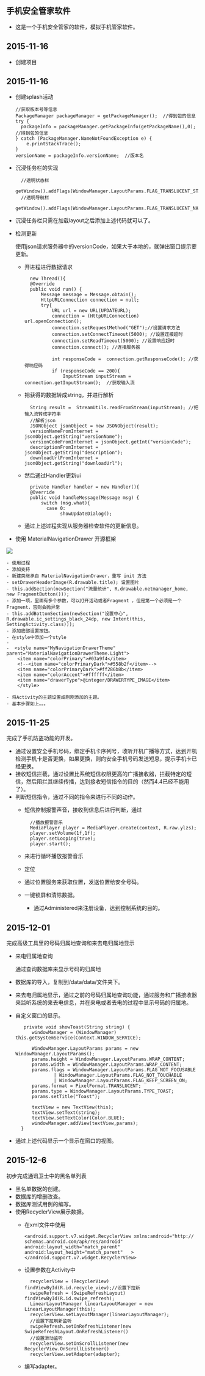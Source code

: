 ## 手机安全管家软件 ##
* 这是一个手机安全管家的软件，模拟手机管家软件。

## 2015-11-16
 
 * 创建项目

## 2015-11-16
*	创建splash活动
	
	  
		//获取版本号等信息
        PackageManager packageManager = getPackageManager();  //得到包的信息
        try {
          packageInfo = packageManager.getPackageInfo(getPackageName(),0);  //得到包的信息
        } catch (PackageManager.NameNotFoundException e) {
            e.printStackTrace();
        }
        versionName = packageInfo.versionName;  //版本名
* 沉浸任务栏的实现

	    //透明状态栏
        getWindow().addFlags(WindowManager.LayoutParams.FLAG_TRANSLUCENT_STATUS);
        //透明导航栏  
        getWindow().addFlags(WindowManager.LayoutParams.FLAG_TRANSLUCENT_NAVIGATION);
- 沉浸任务栏只需在加载layout之后添加上述代码就可以了。

- 检测更新
	
   	 使用json请求服务器中的versionCode，如果大于本地的，就弹出窗口提示要更新。



	- 开进程进行数据请求

			new Thread(){
            @Override
            public void run() {
                Message message = Message.obtain();
                HttpURLConnection connection = null;
                try{
                    URL url = new URL(UPDATEURL);
                    connection = (HttpURLConnection) url.openConnection();
                    connection.setRequestMethod("GET");//设置请求方法
                    connection.setConnectTimeout(5000); //设置连接超时
                    connection.setReadTimeout(5000); //设置响应超时
                    connection.connect(); //连接服务器

                    int responseCode =  connection.getResponseCode(); //获得响应码
                    if (responseCode == 200){
                        InputStream inputStream = connection.getInputStream();  //获取输入流


	- 把获得的数据转成string，并进行解析
	
		    String result =  StreamUtils.readFromStream(inputStream); //把输入流转成字符串
        	//解析json
        	JSONObject jsonObject = new JSONObject(result);
        	versionNameFromInternet = jsonObject.getString("versionName");
        	versionCodeFromInternet = jsonObject.getInt("versionCode");
        	descriptionFromInternet = jsonObject.getString("description");
        	downloadUrlFromInternet = jsonObject.getString("downloadUrl");
	- 然后通过Handler更新ui
	
			private Handler handler = new Handler(){
       		@Override
       		public void handleMessage(Message msg) {
           		switch (msg.what){
             	  case 0:
                	   showUpdateDialog();
	- 通过上述过程实现从服务器检查软件的更新信息。

- 使用 MaterialNavigationDrawer 开源框架

	
![](https://github.com/a750183047/MobileSafe/blob/master/image/pic1.png?raw=true)

	- 使用过程
	- 添加支持
	- 新建类继承自 MaterialNavigationDrawer，重写 init 方法
	- setDrawerHeaderImage(R.drawable.title); 设置图片
	- this.addSection(newSection("流量统计", R.drawable.netmanager_home, new FragmentButton()));  
	- 添加一项，里面有多个参数，可以打开活动或者Fragment ，但是第一个必须是一个 Fragment，否则会抛异常
	- this.addBottomSection(newSection("设置中心", R.drawable.ic_settings_black_24dp, new Intent(this, SettingActivity.class)));
	- 添加底部设置按钮。
	- 在style中添加一个style 
	- 
	-  <style name="MyNavigationDrawerTheme"       parent="MaterialNavigationDrawerTheme.Light">
        <item name="colorPrimary">#03a9f4</item>
        <!--<item name="colorPrimaryDark">#558b2f</item>-->
        <item name="colorPrimaryDark">#ff286b8b</item>
        <item name="colorAccent">#ffffff</item>
        <item name="drawerType">@integer/DRAWERTYPE_IMAGE</item>
        </style>

	- 将Activity的主题设置成刚刚添加的主题。
	- 基本步骤如上。。。

## 2015-11-25 ##

完成了手机防盗功能的开发。

* 通过设置安全手机号码，绑定手机卡序列号，收听开机广播等方式，达到开机检测手机卡是否更换，如果更换，则向安全手机号码发送短息，提示手机卡已经更换。
* 接收短信拦截，通过设置比系统短信权限更高的广播接收器，拦截特定的短信，然后阻拦其继续传播，达到接收短信指令的目的（然而4.4已经不能用了）。
* 判断短信指令，通过不同的指令来进行不同的动作。
	* 短信控制报警声音，接收到信息后进行判断，通过  
	
		    //播放报警音乐
            MediaPlayer player = MediaPlayer.create(context, R.raw.ylzs);
            player.setVolume(1f,1f);    
            player.setLooping(true);
            player.start();

	* 来进行循环播放报警音乐
	* 定位
	* 通过位置服务来获取位置，发送位置给安全号码。
	* 一键锁屏和清除数据。
		* 通过Administered来注册设备，达到控制系统的目的。
		
## 2015-12-01 ##

完成高级工具里的号码归属地查询和来去电归属地显示

* 来电归属地查询

  通过查询数据库来显示号码的归属地
* 数据库的导入，复制到/data/data/文件夹下。

* 来去电归属地显示，通过之前的号码归属地查询功能，通过服务和广播接收器来监听系统的来去电信息，并在来电或者去电的过程中显示号码的归属地。
* 自定义窗口的显示。

		 private void showToast(String string) {
        	windowManager = (WindowManager) this.getSystemService(Context.WINDOW_SERVICE);

        	WindowManager.LayoutParams params = new WindowManager.LayoutParams();
        	params.height = WindowManager.LayoutParams.WRAP_CONTENT;
        	params.width = WindowManager.LayoutParams.WRAP_CONTENT;
        	params.flags = WindowManager.LayoutParams.FLAG_NOT_FOCUSABLE
        	        | WindowManager.LayoutParams.FLAG_NOT_TOUCHABLE
        	        | WindowManager.LayoutParams.FLAG_KEEP_SCREEN_ON;
        	params.format = PixelFormat.TRANSLUCENT;
        	params.type = WindowManager.LayoutParams.TYPE_TOAST;
        	params.setTitle("Toast");

        	textView = new TextView(this);
        	textView.setText(string);
        	textView.setTextColor(Color.BLUE);
        	windowManager.addView(textView,params);
        }

* 通过上述代码显示一个显示在窗口的视图。


## 2015-12-6 ##

初步完成通讯卫士中的黑名单列表

* 黑名单数据的创建。
* 数据库的增删改查。
* 数据库测试用例的编写。
* 使用RecyclerView展示数据。
	* 在xml文件中使用 
		
		`
			<android.support.v7.widget.RecyclerView xmlns:android="http://	schemas.android.com/apk/res/android"  
				android:layout_width="match_parent"
    			android:layout_height="match_parent"  
				>
				</android.support.v7.widget.RecyclerView>
		`
	* 设置参数在Activity中
	

			recyclerView = (RecyclerView) findViewById(R.id.recycle_view);//设置下拉新
       		swipeRefresh = (SwipeRefreshLayout) findViewById(R.id.swipe_refresh);
        	LinearLayoutManager linearLayoutManager = new LinearLayoutManager(this);
            recyclerView.setLayoutManager(linearLayoutManager);
			//设置下拉刷新监听
            swipeRefresh.setOnRefreshListener(new SwipeRefreshLayout.OnRefreshListener()
			//设置滑动监听
            recyclerView.setOnScrollListener(new RecyclerView.OnScrollListener()
			recyclerView.setAdapter(adapter);
	
	* 编写adapter。
	